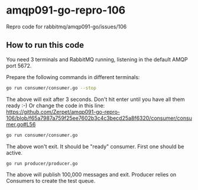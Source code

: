 # amqp091-go-repro-106
Repro code for rabbitmq/amqp091-go/issues/106

## How to run this code

You need 3 terminals and RabbitMQ running, listening in the default AMQP port 5672.

Prepare the following commands in different terminals:

```bash
go run consumer/consumer.go --stop
```

The above will exit after 3 seconds. Don't hit enter until you have all them ready :-)
Or change the code in this line: https://github.com/Zerpet/amqp091-go-repro-106/blob/f65a7987a759f25ee7602b3c4c3becd25a8f6320/consumer/consumer.go#L56

```bash
go run consumer/consumer.go
```

The above won't exit. It should be "ready" consumer. First one should be active.

```bash
go run producer/producer.go
```

The above will publish 100,000 messages and exit. Producer relies on Consumers to create the test queue.
